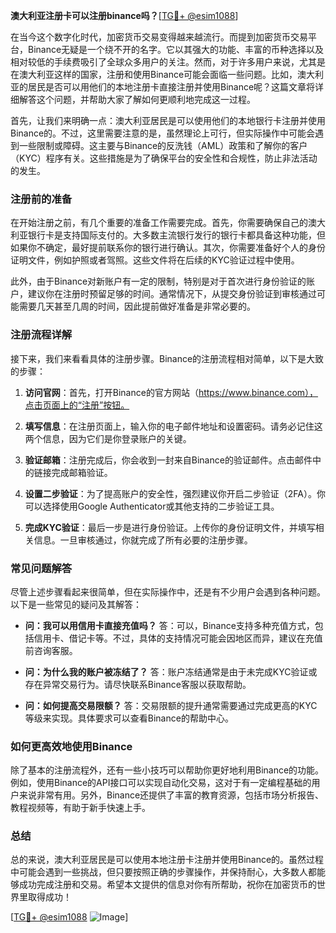 **澳大利亚注册卡可以注册binance吗？**[[TG💪+ @esim1088](https://t.me/s/esim1088)]

在当今这个数字化时代，加密货币交易变得越来越流行。而提到加密货币交易平台，Binance无疑是一个绕不开的名字。它以其强大的功能、丰富的币种选择以及相对较低的手续费吸引了全球众多用户的关注。然而，对于许多用户来说，尤其是在澳大利亚这样的国家，注册和使用Binance可能会面临一些问题。比如，澳大利亚的居民是否可以用他们的本地注册卡直接注册并使用Binance呢？这篇文章将详细解答这个问题，并帮助大家了解如何更顺利地完成这一过程。

首先，让我们来明确一点：澳大利亚居民是可以使用他们的本地银行卡注册并使用Binance的。不过，这里需要注意的是，虽然理论上可行，但实际操作中可能会遇到一些限制或障碍。这主要与Binance的反洗钱（AML）政策和了解你的客户（KYC）程序有关。这些措施是为了确保平台的安全性和合规性，防止非法活动的发生。

### 注册前的准备

在开始注册之前，有几个重要的准备工作需要完成。首先，你需要确保自己的澳大利亚银行卡是支持国际支付的。大多数主流银行发行的银行卡都具备这种功能，但如果你不确定，最好提前联系你的银行进行确认。其次，你需要准备好个人的身份证明文件，例如护照或者驾照。这些文件将在后续的KYC验证过程中使用。

此外，由于Binance对新账户有一定的限制，特别是对于首次进行身份验证的账户，建议你在注册时预留足够的时间。通常情况下，从提交身份验证到审核通过可能需要几天甚至几周的时间，因此提前做好准备是非常必要的。

### 注册流程详解

接下来，我们来看看具体的注册步骤。Binance的注册流程相对简单，以下是大致的步骤：

1. **访问官网**：首先，打开Binance的官方网站（https://www.binance.com），点击页面上的“注册”按钮。
   
2. **填写信息**：在注册页面上，输入你的电子邮件地址和设置密码。请务必记住这两个信息，因为它们是你登录账户的关键。

3. **验证邮箱**：注册完成后，你会收到一封来自Binance的验证邮件。点击邮件中的链接完成邮箱验证。

4. **设置二步验证**：为了提高账户的安全性，强烈建议你开启二步验证（2FA）。你可以选择使用Google Authenticator或其他支持的二步验证工具。

5. **完成KYC验证**：最后一步是进行身份验证。上传你的身份证明文件，并填写相关信息。一旦审核通过，你就完成了所有必要的注册步骤。

### 常见问题解答

尽管上述步骤看起来很简单，但在实际操作中，还是有不少用户会遇到各种问题。以下是一些常见的疑问及其解答：

- **问：我可以用信用卡直接充值吗？**
  答：可以，Binance支持多种充值方式，包括信用卡、借记卡等。不过，具体的支持情况可能会因地区而异，建议在充值前咨询客服。

- **问：为什么我的账户被冻结了？**
  答：账户冻结通常是由于未完成KYC验证或存在异常交易行为。请尽快联系Binance客服以获取帮助。

- **问：如何提高交易限额？**
  答：交易限额的提升通常需要通过完成更高的KYC等级来实现。具体要求可以查看Binance的帮助中心。

### 如何更高效地使用Binance

除了基本的注册流程外，还有一些小技巧可以帮助你更好地利用Binance的功能。例如，使用Binance的API接口可以实现自动化交易，这对于有一定编程基础的用户来说非常有用。另外，Binance还提供了丰富的教育资源，包括市场分析报告、教程视频等，有助于新手快速上手。

### 总结

总的来说，澳大利亚居民是可以使用本地注册卡注册并使用Binance的。虽然过程中可能会遇到一些挑战，但只要按照正确的步骤操作，并保持耐心，大多数人都能够成功完成注册和交易。希望本文提供的信息对你有所帮助，祝你在加密货币的世界里取得成功！

[[TG💪+ @esim1088](https://t.me/s/esim1088) ![Image](https://i.postimg.cc/4NQfJmqS/Snipaste-2025-05-13-00-14-12.png)]